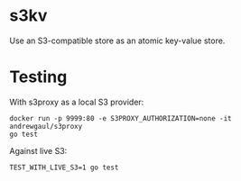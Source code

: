 # s3kv

Use an S3-compatible store as an atomic key-value store.

# Testing

With s3proxy as a local S3 provider:

```
docker run -p 9999:80 -e S3PROXY_AUTHORIZATION=none -it andrewgaul/s3proxy
go test
```

Against live S3:

```
TEST_WITH_LIVE_S3=1 go test
```
